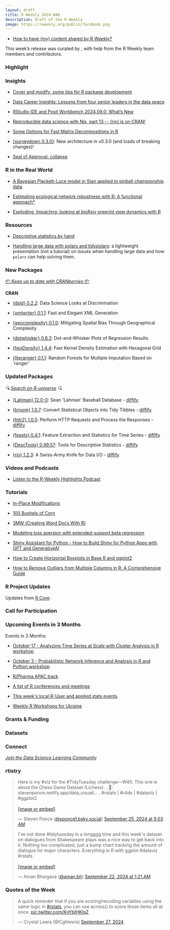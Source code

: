 ```yaml
---
layout: draft
title: R Weekly 2024-W40
description: Draft of the R Weekly
image: https://rweekly.org/public/facebook.png
---
```



+ [How to have (my) content shared by R Weekly?](https://github.com/rweekly/rweekly.org#how-to-have-my-content-shared-by-r-weekly)

This week’s release was curated by [](), with help from the R Weekly team members and contributors.



### Highlight



### Insights

+ [Cover and modify, some tips for R package development](https://masalmon.eu/2024/09/24/cover-modify-r-packages/)

+ [Data Career Insights: Lessons from four senior leaders in the data space](https://posit.co/blog/lessons-from-four-senior-leaders-in-the-data-space/)

+ [RStudio IDE and Posit Workbench 2024.09.0: What’s New](https://posit.co/blog/rstudio-2024-09-0-whats-new/)

+ [Reproducible data science with Nix, part 13 -- {rix} is on CRAN!](https://www.brodrigues.co/blog/2024-09-27-nix_part_13/)

+ [Some Options for Fast Matrix Decompositions in R](https://www.practicalsignificance.com/posts/some-fast-spectral-decompositions-in-r/)

+ [{surveydown 0.3.0}](https://surveydown.org/blog/2024-09-18-new-app-design/): New architecture in v0.3.0 (and loads of breaking changes)!

+ [Seal of Approval: collapse](https://rdatatable-community.github.io/The-Raft/posts/2024-09-21-seal_of_approval-collapse/)

### R in the Real World

+ [A Bayesian Plackett-Luce model in Stan applied to pinball championship data](https://sumsar.net/blog/bayesian-plackett-luce-model-pinball-competition/)

+ [Estimating ecological network robustness with R: A functional approach*](https://geekcologist.wordpress.com/2024/09/27/estimating-ecological-network-robustness-with-r-a-functional-approach/)

+ [Exploding, Impacting: looking at bioRxiv preprint view dynamics with R](https://quantixed.org/2024/09/24/exploding-impacting-looking-at-biorxiv-preprint-view-dynamics-with-r/)

### Resources

+ [Descriptive statistics by hand](https://statsandr.com/blog/descriptive-statistics-by-hand/)

+ [Handling large data with polars and tidypolars](https://www.handling-large-data.etiennebacher.com): a lightweight presentation (not a tutorial) on issues when handling large data and how `polars` can help solving them.

### New Packages

<!-- <p class="added-hostname"><a href="https://rweekly.org/live" target="_blank" class="externalLink">📦 <i>Go Live for More New Pkgs</i> 📦</a></p> -->
<p class="added-hostname"><a href="https://dirk.eddelbuettel.com/cranberries/cran/new/" target="_blank" class="externalLink">📦 <i>Keep up to date wtih CRANberries</i> 📦</a></p>


**CRAN**

+ [{dsld} 0.2.2](https://matloff.wordpress.com/2024/09/23/new-r-package-data-science-looks-at-discrimination-dsld/): Data Science Looks at Discrimination

+ [{xmlwriter} 0.1.1](https://cran.r-project.org/package=xmlwriter): Fast and Elegant XML Generation

+ [{geocomplexity} 0.1.0](https://cran.r-project.org/package=geocomplexity): Mitigating Spatial Bias Through Geographical Complexity

+ [{dotwhisker} 0.8.3](https://cran.r-project.org/package=dotwhisker): Dot-and-Whisker Plots of Regression Results

+ [{hexDensity} 1.4.4](https://cran.r-project.org/package=hexDensity): Fast Kernel Density Estimation with Hexagonal Grid

+ [{literanger} 0.1.1](https://cran.r-project.org/package=literanger): Random Forests for Multiple Imputation Based on 'ranger'


### Updated Packages

<i>🔍 [Search on R-universe](https://r-universe.dev/search/) 🔍</i>

+ [{Lahman} 12.0-0](https://cran.r-project.org/package=Lahman): Sean 'Lahman' Baseball Database - [diffify](https://diffify.com/R/Lahman)

+ [{broom} 1.0.7](https://cran.r-project.org/package=broom): Convert Statistical Objects into Tidy Tibbles - [diffify](https://diffify.com/R/broom)

+ [{httr2} 1.0.5](https://cran.r-project.org/package=httr2): Perform HTTP Requests and Process the Responses - [diffify](https://diffify.com/R/httr2)

+ [{feasts} 0.4.1](https://cran.r-project.org/package=feasts): Feature Extraction and Statistics for Time Series - [diffify](https://diffify.com/R/feasts)

+ [{DescTools} 0.99.57](https://cran.r-project.org/package=DescTools): Tools for Descriptive Statistics - [diffify](https://diffify.com/R/DescTools)

+ [{rio} 1.2.3](https://cran.r-project.org/package=rio): A Swiss-Army Knife for Data I/O - [diffify](https://diffify.com/R/rio)

### Videos and Podcasts

+ [Listen to the R-Weekly Highlights Podcast](https://serve.podhome.fm/r-weekly-highlights)

### Tutorials

+ [In-Place Modifications](https://jcarroll.com.au/2024/09/25/in-place-modifications/)

+ [100 Bushels of Corn](https://ninazumel.com/blog/2024-09-26-100bushels/)

+ [3MW (Creating Word Docs With R)](https://3mw.albert-rapp.de/p/creating-word-docs-with-r)

+ [Modeling loss aversion with extended-support beta regression](https://www.zeileis.org/news/lossaversion/)

+ [Shiny Assistant for Python - How to Build Shiny for Python Apps with GPT and GenerativeAI](https://www.appsilon.com/post/shiny-assistant-for-python)

+ [How to Create Horizontal Boxplots in Base R and ggplot2](https://www.spsanderson.com/steveondata/posts/2024-09-26/)

+ [How to Remove Outliers from Multiple Columns in R: A Comprehensive Guide](https://www.spsanderson.com/steveondata/posts/2024-09-24/)


<!--<div class="post-more-begin></div><div class="post-more-end"></div>-->

### R Project Updates

Updates from [R Core](http://developer.r-project.org/blosxom.cgi/R-devel/NEWS):

### Call for Participation

### Upcoming Events in 3 Months

Events in 3 Months:

+ [October 17 - Analyzing Time Series at Scale with Cluster Analysis in R workshop](https://r-posts.com/analyzing-time-series-at-scale-with-cluster-analysis-in-r-workshop/)

+ [October 3 - Probabilistic Network Inference and Analysis in R and Python workshop](https://r-posts.com/probabilistic-network-inference-and-analysis-in-r-and-python-workshop/)

+ [R/Pharma APAC track](https://rinpharma.com/post/2024-07-17-apac-track/)

+ [A list of R conferences and meetings](https://jumpingrivers.github.io/meetingsR/events.html)

+ [This week's local R-User and applied stats events](https://community.rstudio.com/c/irl)

+ [Weekly R Workshops for Ukraine](https://sites.google.com/view/dariia-mykhailyshyna/main/r-workshops-for-ukraine)

### Grants & Funding


### Datasets


### Connect

<i>[Join the Data Science Learning Community](https://DSLC.io/)</i>

### rtistry

<blockquote class="bluesky-embed" data-bluesky-uri="at://did:plc:ihadlwi4yb2xvfvsnzhesb6s/app.bsky.feed.post/3l4xuylw3em2i" data-bluesky-cid="bafyreiedevebih5gjvu652r75pbesstgrbqpk4jtfofzihgpevnyx22ase"><p lang="en">Here is my #viz for the #TidyTuesday challenge—W40. This one is about the Chess Game Dataset (Lichess).
.
🔗: stevenponce.netlify.app/data_visuali...
.
#rstats | #r4ds | #dataviz | #ggplot2<br><br><a href="https://bsky.app/profile/did:plc:ihadlwi4yb2xvfvsnzhesb6s/post/3l4xuylw3em2i?ref_src=embed">[image or embed]</a></p>&mdash; Steven Ponce (<a href="https://bsky.app/profile/did:plc:ihadlwi4yb2xvfvsnzhesb6s?ref_src=embed">@sponce1.bsky.social</a>) <a href="https://bsky.app/profile/did:plc:ihadlwi4yb2xvfvsnzhesb6s/post/3l4xuylw3em2i?ref_src=embed">September 25, 2024 at 5:03 AM</a></blockquote><script async src="https://embed.bsky.app/static/embed.js" charset="utf-8"></script>

<blockquote class="bluesky-embed" data-bluesky-uri="at://did:plc:z32vf5hl3vdml7t3xcewztke/app.bsky.feed.post/3l4px6nxd5b2h" data-bluesky-cid="bafyreiaanwsg4szhsdposyyvbco3fsr4w4lwc4gtkc75oxpkglspatzjmm"><p lang="en">I&#x27;ve not done #tidytuesday in a longggg time and this week&#x27;s dataset on dialogues from Shakespeare plays was a nice way to get back into it. Nothing too complicated, just a bump chart tracking the amount of dialogue for major characters. Everything in R with ggplot #dataviz #rstats<br><br><a href="https://bsky.app/profile/did:plc:z32vf5hl3vdml7t3xcewztke/post/3l4px6nxd5b2h?ref_src=embed">[image or embed]</a></p>&mdash; Aman Bhargava  (<a href="https://bsky.app/profile/did:plc:z32vf5hl3vdml7t3xcewztke?ref_src=embed">@aman.bh</a>) <a href="https://bsky.app/profile/did:plc:z32vf5hl3vdml7t3xcewztke/post/3l4px6nxd5b2h?ref_src=embed">September 22, 2024 at 1:21 AM</a></blockquote><script async src="https://embed.bsky.app/static/embed.js" charset="utf-8"></script>

### Quotes of the Week

<blockquote class="twitter-tweet"><p lang="en" dir="ltr">A quick reminder that if you are scoring/recoding variables using the same logic in <a href="https://twitter.com/hashtag/rstats?src=hash&amp;ref_src=twsrc%5Etfw">#rstats</a>, you can use across() to score those items all at once. <a href="https://t.co/KnYbIHKlqZ">pic.twitter.com/KnYbIHKlqZ</a></p>&mdash; Crystal Lewis (@Cghlewis) <a href="https://twitter.com/Cghlewis/status/1839690471691465086?ref_src=twsrc%5Etfw">September 27, 2024</a></blockquote> <script async src="https://platform.twitter.com/widgets.js" charset="utf-8"></script> 
